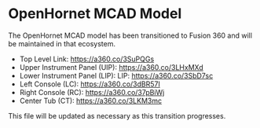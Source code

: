 # OpenHornet MCAD Model

The OpenHornet MCAD model has been transitioned to Fusion 360 and will be maintained in that ecosystem. 

* Top Level Link: https://a360.co/3SuPQGs
* Upper Instrument Panel (UIP): https://a360.co/3LHxMXd
* Lower Instrument Panel (LIP): LIP: https://a360.co/3SbD7sc
* Left Console (LC): https://a360.co/3dBR57I
* Right Console (RC): https://a360.co/37pBiWj
* Center Tub (CT): https://a360.co/3LKM3mc

This file will be updated as necessary as this transition progresses.
